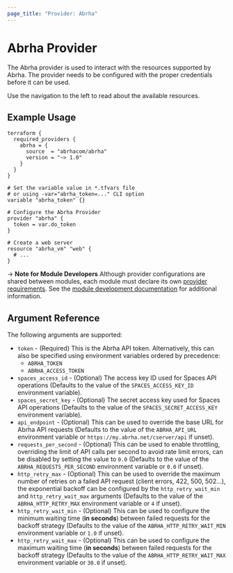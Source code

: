 ```yaml
---
page_title: "Provider: Abrha"
---
```


# Abrha Provider

The Abrha provider is used to interact with the
resources supported by Abrha. The provider needs to be configured
with the proper credentials before it can be used.

Use the navigation to the left to read about the available resources.

## Example Usage

```hcl
terraform {
  required_providers {
    abrha = {
      source  = "abrhacom/abrha"
      version = "~> 1.0"
    }
  }
}

# Set the variable value in *.tfvars file
# or using -var="abrha_token=..." CLI option
variable "abrha_token" {}

# Configure the Abrha Provider
provider "abrha" {
  token = var.do_token
}

# Create a web server
resource "abrha_vm" "web" {
  # ...
}
```

-> **Note for Module Developers** Although provider configurations are shared between modules, each module must
declare its own [provider requirements](https://www.terraform.io/docs/language/providers/requirements.html). See the [module development documentation](https://www.terraform.io/docs/language/modules/develop/providers.html) for additional information.

## Argument Reference

The following arguments are supported:

* `token` - (Required) This is the Abrha API token. Alternatively, this can also be specified
  using environment variables ordered by precedence:
  * `ABRHA_TOKEN`
  * `ABRHA_ACCESS_TOKEN`
* `spaces_access_id` - (Optional) The access key ID used for Spaces API
  operations (Defaults to the value of the `SPACES_ACCESS_KEY_ID` environment
  variable).
* `spaces_secret_key` - (Optional) The secret access key used for Spaces API
  operations (Defaults to the value of the `SPACES_SECRET_ACCESS_KEY`
  environment variable).
* `api_endpoint` - (Optional) This can be used to override the base URL for
  Abrha API requests (Defaults to the value of the `ABRHA_API_URL`
  environment variable or `https://my.abrha.net/cserver/api` if unset).
* `requests_per_second` - (Optional) This can be used to enable throttling, overriding the limit
  of API calls per second to avoid rate limit errors, can be disabled by setting the value
  to `0.0` (Defaults to the value of the `ABRHA_REQUESTS_PER_SECOND` environment
  variable or `0.0` if unset).
* `http_retry_max` - (Optional) This can be used to override the maximum number
  of retries on a failed API request (client errors, 422, 500, 502...), the exponential 
  backoff can be configured by the `http_retry_wait_min` and `http_retry_wait_max` arguments 
  (Defaults to the value of the `ABRHA_HTTP_RETRY_MAX` environment variable or
  `4` if unset).
* `http_retry_wait_min` - (Optional) This can be used to configure the minimum 
  waiting time (**in seconds**) between failed requests for the backoff strategy
  (Defaults to the value of the `ABRHA_HTTP_RETRY_WAIT_MIN` environment 
  variable or `1.0` if unset).
* `http_retry_wait_max` - (Optional) This can be used to configure the maximum
  waiting time (**in seconds**) between failed requests for the backoff strategy
  (Defaults to the value of the `ABRHA_HTTP_RETRY_WAIT_MAX` environment
  variable or `30.0` if unset).
